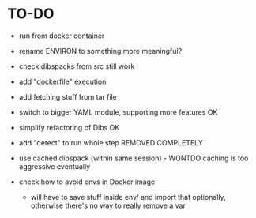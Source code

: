# TO-DO

- run from docker container

- rename ENVIRON to something more meaningful?

- check dibspacks from src still work

- add "dockerfile" execution

- add fetching stuff from tar file

- switch to bigger YAML module, supporting more features OK

- simplify refactoring of Dibs OK

- add "detect" to run whole step REMOVED COMPLETELY

- use cached dibspack (within same session) - WONTDO caching is too
  aggressive eventually

- check how to avoid envs in Docker image
   - will have to save stuff inside env/ and import that optionally,
     otherwise there's no way to really remove a var

